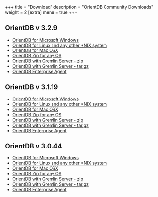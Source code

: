 +++
title = "Download"
description = "OrientDB Community Downloads"
weight = 2
[extra]
menu = true
+++


## OrientDB v 3.2.9

- [OrientDB for Microsoft Windows](https://repo1.maven.org/maven2/com/orientechnologies/orientdb-community/3.2.9/orientdb-community-3.2.9.zip)
- [OrientDB for Linux and any other *NIX system](https://repo1.maven.org/maven2/com/orientechnologies/orientdb-community/3.2.9/orientdb-community-3.2.9.tar.gz)
- [OrientDB for Mac OSX](https://repo1.maven.org/maven2/com/orientechnologies/orientdb-community/3.2.9/orientdb-community-3.2.9.tar.gz)
- [OrientDB Zip for any OS](https://repo1.maven.org/maven2/com/orientechnologies/orientdb-community/3.2.9/orientdb-community-3.2.9.zip)
- [OrientDB with Gremlin Server - zip](https://repo1.maven.org/maven2/com/orientechnologies/orientdb-tp3/3.2.9/orientdb-tp3-3.2.9.zip)
- [OrientDB with Gremlin Server - tar.gz](https://repo1.maven.org/maven2/com/orientechnologies/orientdb-tp3/3.2.9/orientdb-tp3-3.2.9.tar.gz)
- [OrientDB Enterprise Agent](https://repo1.maven.org/maven2/com/orientechnologies/agent/3.2.9/agent-3.2.9.jar)


## OrientDB v 3.1.19

- [OrientDB for Microsoft Windows](https://repo1.maven.org/maven2/com/orientechnologies/orientdb/3.1.19/orientdb-3.1.19.zip)
- [OrientDB for Linux and any other *NIX system](https://repo1.maven.org/maven2/com/orientechnologies/orientdb/3.1.19/orientdb-3.1.19.tar.gz)
- [OrientDB for Mac OSX](https://repo1.maven.org/maven2/com/orientechnologies/orientdb/3.1.19/orientdb-3.1.19.tar.gz)
- [OrientDB Zip for any OS](https://repo1.maven.org/maven2/com/orientechnologies/orientdb/3.1.19/orientdb-3.1.19.zip)
- [OrientDB with Gremlin Server - zip](https://repo1.maven.org/maven2/com/orientechnologies/orientdb-tp3/3.1.19/orientdb-tp3-3.1.19.zip)
- [OrientDB with Gremlin Server - tar.gz](https://repo1.maven.org/maven2/com/orientechnologies/orientdb-tp3/3.1.19/orientdb-tp3-3.1.19.tar.gz)
- [OrientDB Enterprise Agent](https://repo1.maven.org/maven2/com/orientechnologies/agent/3.1.19/agent-3.1.19.jar )


## OrientDB v 3.0.44

- [OrientDB for Microsoft Windows](https://repo1.maven.org/maven2/com/orientechnologies/orientdb/3.0.44/orientdb-3.0.44.zip)
- [OrientDB for Linux and any other *NIX system](https://repo1.maven.org/maven2/com/orientechnologies/orientdb/3.0.44/orientdb-3.0.44.tar.gz)
- [OrientDB for Mac OSX](https://repo1.maven.org/maven2/com/orientechnologies/orientdb/3.0.44/orientdb-3.0.44.tar.gz)
- [OrientDB Zip for any OS](https://repo1.maven.org/maven2/com/orientechnologies/orientdb/3.0.44/orientdb-3.0.44.zip)
- [OrientDB with Gremlin Server - zip](https://repo1.maven.org/maven2/com/orientechnologies/orientdb-tp3/3.0.44/orientdb-tp3-3.0.44.zip)
- [OrientDB with Gremlin Server - tar.gz](https://repo1.maven.org/maven2/com/orientechnologies/orientdb-tp3/3.0.44/orientdb-tp3-3.0.44.tar.gz)
- [OrientDB Enterprise Agent](https://repo1.maven.org/maven2/com/orientechnologies/agent/3.0.44/agent-3.0.44.jar )

